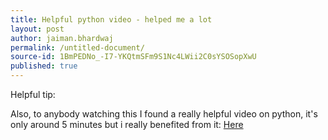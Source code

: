 ```yaml
---
title: Helpful python video - helped me a lot
layout: post
author: jaiman.bhardwaj
permalink: /untitled-document/
source-id: 1BmPEDNo_-I7-YKQtmSFm9S1Nc4LWii2C0sYSOSopXwU
published: true
---
```

Helpful tip:

Also, to anybody watching this I found a really helpful video on python, it's only around 5 minutes but i really benefited from it: [Here](https://goo.gl/8p3U3j)

